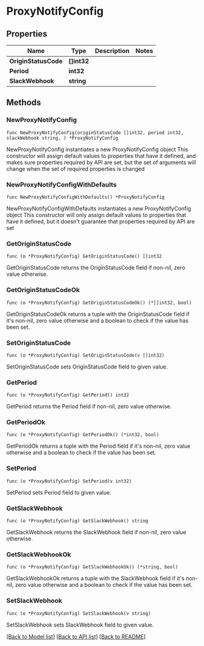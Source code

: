 # ProxyNotifyConfig

## Properties

Name | Type | Description | Notes
------------ | ------------- | ------------- | -------------
**OriginStatusCode** | **[]int32** |  | 
**Period** | **int32** |  | 
**SlackWebhook** | **string** |  | 

## Methods

### NewProxyNotifyConfig

`func NewProxyNotifyConfig(originStatusCode []int32, period int32, slackWebhook string, ) *ProxyNotifyConfig`

NewProxyNotifyConfig instantiates a new ProxyNotifyConfig object
This constructor will assign default values to properties that have it defined,
and makes sure properties required by API are set, but the set of arguments
will change when the set of required properties is changed

### NewProxyNotifyConfigWithDefaults

`func NewProxyNotifyConfigWithDefaults() *ProxyNotifyConfig`

NewProxyNotifyConfigWithDefaults instantiates a new ProxyNotifyConfig object
This constructor will only assign default values to properties that have it defined,
but it doesn't guarantee that properties required by API are set

### GetOriginStatusCode

`func (o *ProxyNotifyConfig) GetOriginStatusCode() []int32`

GetOriginStatusCode returns the OriginStatusCode field if non-nil, zero value otherwise.

### GetOriginStatusCodeOk

`func (o *ProxyNotifyConfig) GetOriginStatusCodeOk() (*[]int32, bool)`

GetOriginStatusCodeOk returns a tuple with the OriginStatusCode field if it's non-nil, zero value otherwise
and a boolean to check if the value has been set.

### SetOriginStatusCode

`func (o *ProxyNotifyConfig) SetOriginStatusCode(v []int32)`

SetOriginStatusCode sets OriginStatusCode field to given value.


### GetPeriod

`func (o *ProxyNotifyConfig) GetPeriod() int32`

GetPeriod returns the Period field if non-nil, zero value otherwise.

### GetPeriodOk

`func (o *ProxyNotifyConfig) GetPeriodOk() (*int32, bool)`

GetPeriodOk returns a tuple with the Period field if it's non-nil, zero value otherwise
and a boolean to check if the value has been set.

### SetPeriod

`func (o *ProxyNotifyConfig) SetPeriod(v int32)`

SetPeriod sets Period field to given value.


### GetSlackWebhook

`func (o *ProxyNotifyConfig) GetSlackWebhook() string`

GetSlackWebhook returns the SlackWebhook field if non-nil, zero value otherwise.

### GetSlackWebhookOk

`func (o *ProxyNotifyConfig) GetSlackWebhookOk() (*string, bool)`

GetSlackWebhookOk returns a tuple with the SlackWebhook field if it's non-nil, zero value otherwise
and a boolean to check if the value has been set.

### SetSlackWebhook

`func (o *ProxyNotifyConfig) SetSlackWebhook(v string)`

SetSlackWebhook sets SlackWebhook field to given value.



[[Back to Model list]](../README.md#documentation-for-models) [[Back to API list]](../README.md#documentation-for-api-endpoints) [[Back to README]](../README.md)


